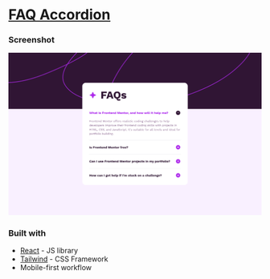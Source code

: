 # [FAQ Accordion](https://dashing-croissant-2eeba7.netlify.app/)

### Screenshot

![](./screenshot.png)

### Built with

-   [React](https://reactjs.org/) - JS library
-   [Tailwind](https://tailwindcss.com/) - CSS Framework
-   Mobile-first workflow
